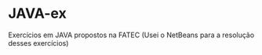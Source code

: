 # JAVA-ex
Exercícios em JAVA propostos na FATEC
(Usei o NetBeans para a resolução desses exercícios)
